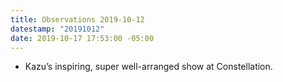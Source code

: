 ```yaml
---
title: Observations 2019-10-12
datestamp: "20191012"
date: 2019-10-17 17:53:00 -05:00
---
```


- Kazu’s inspiring, super well-arranged show at Constellation.
